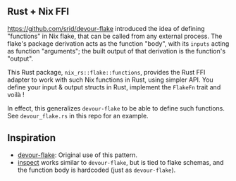 ## Rust + Nix FFI

https://github.com/srid/devour-flake introduced the idea of defining "functions" in Nix flake, that can be called from any external process. The flake's package derivation acts as the function "body", with its `inputs` acting as function "arguments"; the built output of that derivation is the function's "output".

This Rust package, `nix_rs::flake::functions`, provides the Rust FFI adapter to work with such Nix functions in Rust, using simpler API. You define your input & output structs in Rust, implement the `FlakeFn` trait and voilà !

In effect, this generalizes `devour-flake` to be able to define such functions. See `devour_flake.rs` in this repo for an example.

## Inspiration

- [devour-flake](https://github.com/srid/devour-flake): Original use of this pattern.
- [inspect](https://github.com/DeterminateSystems/inspect) works similar to `devour-flake`, but is tied to flake schemas, and the function body is hardcoded (just as `devour-flake`).
